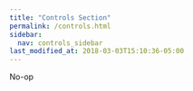 ```yaml
---
title: "Controls Section"
permalink: /controls.html
sidebar:
  nav: controls_sidebar
last_modified_at: 2018-03-03T15:10:36-05:00
---
```


No-op
